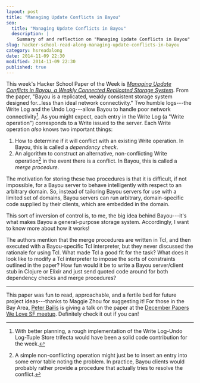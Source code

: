 ```yaml
---
layout: post
title: "Managing Update Conflicts in Bayou"
seo:
  title: "Managing Update Conflicts in Bayou"
  description: |
    Summary of and reflection on "Managing Update Conflicts in Bayou"
slug: hacker-school-read-along-managing-update-conflicts-in-bayou
category: hsreadalong
date: 2014-11-09 22:30
modified: 2014-11-09 22:30
published: true
---
```


This week's Hacker School Paper of the Week is [_Managing Update Conflicts in Bayou, a Weakly Connected Replicated Storage System_](https://www.hackerschool.com/blog/53-paper-of-the-week-managing-update-conflicts-in-bayou-a-weakly-connected-replicated-storage-system).
From the paper, "Bayou is a replicated, weakly consistent storage system designed for...less than ideal network connectivity."
Two humble logs---the Write Log and the Undo Log---allow Bayou to handle poor network connectivity[^1].
As you might expect, each entry in the Write Log (a "Write operation") corresponds to a Write issued to the server.
Each Write operation _also_ knows two important things:

1. How to determine if it will conflict with an existing Write operation. In Bayou, this is called a _dependency check_.
2. An algorithm to construct an alternative, non-conflicting Write operation[^2] in the event there is a conflict. In Bayou, this is called a _merge procedure_.

The motivation for storing these two procedures is that it is difficult, if not impossible, for a Bayou server to behave intelligently with respect to an arbitrary domain.
So, instead of tailoring Bayou servers for use with a limited set of domains, Bayou servers can run arbitrary, domain-specific code supplied by their clients, which are embedded in the domain.

This sort of inversion of control is, to me, the big idea behind Bayou---it's what makes Bayou a general-purpose storage system.
Accordingly, I want to know more about how it works!

The authors mention that the merge procedures are written in Tcl, and then executed with a Bayou-specific Tcl interpreter, but they never discussed the rationale for using Tcl.
What made Tcl a good fit for the task?
What does it look like to modify a Tcl interpreter to impose the sorts of constraints outlined in the paper?
How fun would it be to write a Bayou server/client stub in Clojure or Elixir and just send quoted code around for both dependency checks and merge procedures?

---

This paper was fun to read, approachable, and a fertile bed for future project ideas---thanks to Maggie Zhou for suggesting it!
For those in the Bay Area, [Peter Bailis](https://twitter.com/pbailis) is giving a talk on the paper at the [December Papers We Love SF meetup](http://www.meetup.com/papers-we-love-too/events/197678922/).
Definitely check it out if you can!

[^1]: With better planning, a rough implementation of the Write Log-Undo Log-Tuple Store trifecta would have been a solid code contribution for the week.
[^2]: A simple non-conflicting operation might just be to insert an entry into some error table noting the problem. In practice, Bayou clients would probably rather provide a procedure that actually tries to resolve the conflict.
